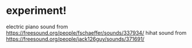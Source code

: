 # experiment!

electric piano sound from https://freesound.org/people/fschaeffer/sounds/337934/
hihat sound from https://freesound.org/people/jack126guy/sounds/371691/
